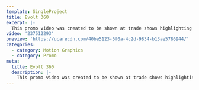 ```yaml
---
template: SingleProject
title: Evolt 360
excerpt: |-
  This promo video was created to be shown at trade shows highlighting Evolt 360 technology – The Evolt 360 Ecosystem consists of a body composition analyser, which utilises an eight electrode multifrequency segmental analysis known as Biometrical Impedance Analysis which helps people understanding their body in terms of Skeletal Muscle Mass, Total Body Water, Bone Mineral Content, Protein, Body Fat Percentage, Visceral Fat Levels and Segmental Analysis, B.M.R and Total Energy Expenditure​ and Age Match to Body (fitness age).
video: '237512293'
preview: 'https://ucarecdn.com/40be5123-5f0a-4c2d-9834-b13ae5786944/'
categories:
  - category: Motion Graphics
  - category: Promo
meta:
  title: Evolt 360
  description: |-
    This promo video was created to be shown at trade shows highlighting Evolt 360 technology – The Evolt 360 Ecosystem consists of a body composition analyser, which utilises an eight electrode multifrequency segmental analysis known as Biometrical Impedance Analysis which helps people understanding their body in terms of Skeletal Muscle Mass, Total Body Water, Bone Mineral Content, Protein, Body Fat Percentage, Visceral Fat Levels and Segmental Analysis, B.M.R and Total Energy Expenditure​ and Age Match to Body (fitness age).
---
```

